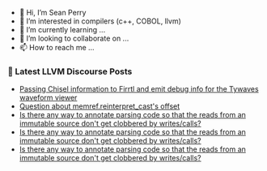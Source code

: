 - 👋 Hi, I’m Sean Perry
- 👀 I’m interested in compilers (c++, COBOL, llvm)
- 🌱 I’m currently learning ...
- 💞️ I’m looking to collaborate on ...
- 📫 How to reach me ...

<!---
s66perry/s66perry is a ✨ special ✨ repository because its `README.md` (this file) appears on your GitHub profile.
You can click the Preview link to take a look at your changes.
--->
### 📕 Latest LLVM Discourse Posts

<!-- DISCOURSE-LLVM:START -->
- [Passing Chisel information to Firrtl and emit debug info for the Tywaves waveform viewer](https://discourse.llvm.org/t/passing-chisel-information-to-firrtl-and-emit-debug-info-for-the-tywaves-waveform-viewer/78352#post_4)
- [Question about memref.reinterpret_cast&#39;s offset](https://discourse.llvm.org/t/question-about-memref-reinterpret-casts-offset/76082#post_13)
- [Is there any way to annotate parsing code so that the reads from an immutable source don&#39;t get clobbered by writes/calls?](https://discourse.llvm.org/t/is-there-any-way-to-annotate-parsing-code-so-that-the-reads-from-an-immutable-source-dont-get-clobbered-by-writes-calls/78394#post_13)
- [Is there any way to annotate parsing code so that the reads from an immutable source don&#39;t get clobbered by writes/calls?](https://discourse.llvm.org/t/is-there-any-way-to-annotate-parsing-code-so-that-the-reads-from-an-immutable-source-dont-get-clobbered-by-writes-calls/78394#post_12)
- [Is there any way to annotate parsing code so that the reads from an immutable source don&#39;t get clobbered by writes/calls?](https://discourse.llvm.org/t/is-there-any-way-to-annotate-parsing-code-so-that-the-reads-from-an-immutable-source-dont-get-clobbered-by-writes-calls/78394#post_11)
<!-- DISCOURSE-LLVM:END -->
